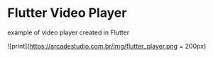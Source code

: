 # Flutter Video Player
example of video player created in Flutter

![print](https://arcadestudio.com.br/img/flutter_player.png = 200px)
